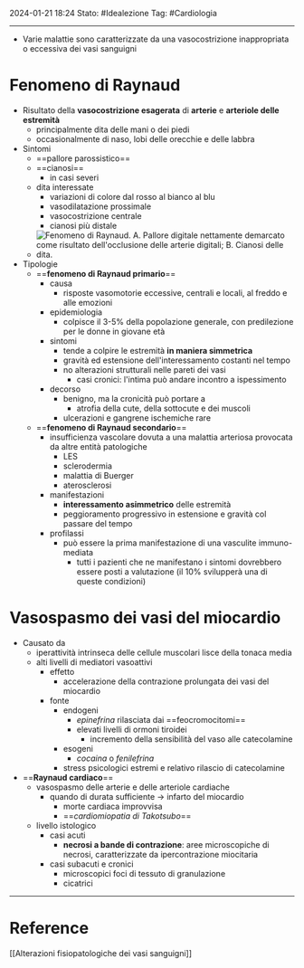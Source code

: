 2024-01-21 18:24
Stato: #Idealezione 
Tag: #Cardiologia 

---
- Varie malattie sono caratterizzate da una vasocostrizione inappropriata o eccessiva dei vasi sanguigni
# Fenomeno di Raynaud
- Risultato della **vasocostrizione esagerata** di **arterie** e **arteriole delle estremità**
	- principalmente dita delle mani o dei piedi
	- occasionalmente di naso, lobi delle orecchie e delle labbra
- Sintomi
	- ==pallore parossistico==
	- ==cianosi==
		- in casi severi
	- dita interessate
		- variazioni di colore dal rosso al bianco al blu
		- vasodilatazione prossimale
		- vasocostrizione centrale
		- cianosi più distale
	- ![Fenomeno di Raynaud. **A**. Pallore digitale nettamente demarcato come risultato dell'occlusione delle arterie digitali; **B**. Cianosi delle dita.](https://i.imgur.com/zRB2rLi.jpg)
- Tipologie
	- ==**fenomeno di Raynaud primario**==
		- causa
			- risposte vasomotorie eccessive, centrali e locali, al freddo e alle emozioni
		- epidemiologia
			- colpisce il 3-5% della popolazione generale, con predilezione per le donne in giovane età
		- sintomi
			- tende a colpire le estremità **in maniera simmetrica**
			- gravità ed estensione dell'interessamento costanti nel tempo
			- no alterazioni strutturali nelle pareti dei vasi
				- casi cronici: l'intima può andare incontro a ispessimento
		- decorso
			- benigno, ma la cronicità può portare a
				- atrofia della cute, della sottocute e dei muscoli
			- ulcerazioni e gangrene ischemiche rare
	- ==**fenomeno di Raynaud secondario**==
		- insufficienza vascolare dovuta a una malattia arteriosa provocata da altre entità patologiche
			- LES
			- sclerodermia
			- malattia di Buerger
			- aterosclerosi
		- manifestazioni
			- **interessamento asimmetrico** delle estremità
			- peggioramento progressivo in estensione e gravità col passare del tempo
		- profilassi
			- può essere la prima manifestazione di una vasculite immuno-mediata
				- tutti i pazienti che ne manifestano i sintomi dovrebbero essere posti a valutazione (il 10% svilupperà una di queste condizioni)
# Vasospasmo dei vasi del miocardio
- Causato da
	- iperattività intrinseca delle cellule muscolari lisce della tonaca media
	- alti livelli di mediatori vasoattivi
		- effetto
			- accelerazione della contrazione prolungata dei vasi del miocardio
		- fonte
			- endogeni
				- *epinefrina* rilasciata dai ==feocromocitomi==
				- elevati livelli di ormoni tiroidei
					- incremento della sensibilità del vaso alle catecolamine
			- esogeni
				- *cocaina* o *fenilefrina*
			- stress psicologici estremi e relativo rilascio di catecolamine
- ==**Raynaud cardiaco**==
	- vasospasmo delle arterie e delle arteriole cardiache
		- quando di durata sufficiente → infarto del miocardio
			- morte cardiaca improvvisa
			- ==*cardiomiopatia di Takotsubo*==
	- livello istologico
		- casi acuti
			- **necrosi a bande di contrazione**: aree microscopiche di necrosi, caratterizzate da ipercontrazione miocitaria
		- casi subacuti e cronici
			- microscopici foci di tessuto di granulazione
			- cicatrici






---
# Reference
[[Alterazioni fisiopatologiche dei vasi sanguigni]]